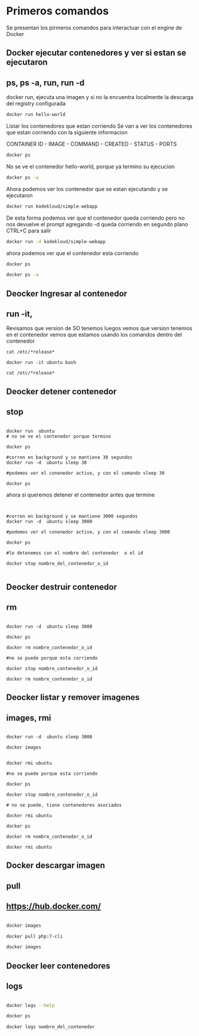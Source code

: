 # Primeros comandos

Se presentan los pirmeros comandos para interactuar con el engine de Docker

## Docker ejecutar contenedores y ver si estan se ejecutaron
## ps, ps -a, run, run -d

docker run, ejecuta una imagen y si no la encuentra localmente la descarga del registry configurada

```bash
docker run hello-world
```

Listar los contenedores que estan corriendo
Se van a ver los contenedores que estan corriendo con la siguiente informacion

CONTAINER ID - IMAGE - COMMAND - CREATED - STATUS - PORTS


```bash
docker ps
```

No se ve el contenedor hello-world, porque ya termino su ejecucion

```bash
docker ps -a
```
Ahora podemos ver los contenedor que se estan ejecutando y se ejecutaron


```bash
docker run kodekloud/simple-webapp
```
De esta forma podemos ver que el contenedor queda corriendo pero no nos devuelve el prompt
agregando -d queda corriendo en segundo plano
CTRL+C para salir

```bash
docker run -d kodekloud/simple-webapp
```
ahora podemos ver que el contenedor esta corriendo

```bash
docker ps

docker ps -a
```




## Deocker Ingresar al contenedor
## run -it, 

Revisamos que version de SO tenemos
luegos vemos que version tenemos en el contenedor
vemos que estamos usando los comandos dentro del contenedor

```
cat /etc/*release*

docker run -it ubuntu bash 

cat /etc/*release*

```

## Deocker detener contenedor
## stop


```

docker run  ubuntu
# no se ve el contenedor porque termino

docker ps

#corren en background y se mantiene 30 segundos
docker run -d  ubuntu sleep 30

#podemos ver el conenedor activo, y con el comando sleep 30

docker ps

```

ahora si queremos detener el contenedor antes que termine

```


#corren en background y se mantiene 3000 segundos
docker run -d  ubuntu sleep 3000

#podemos ver el conenedor activo, y con el comando sleep 3000

docker ps

#lo detenemos con el nombre del contenedor  o el id

docker stop nombre_del_contenedor_o_id


```

## Deocker destruir contenedor
## rm

```

docker run -d  ubuntu sleep 3000

docker ps

docker rm nombre_contenedor_o_id

#no se puede porque esta corriendo

docker stop nombre_contenedor_o_id

docker rm nombre_contenedor_o_id

```

## Deocker listar y remover imagenes
## images, rmi

```

docker run -d  ubuntu sleep 3000

docker images


docker rmi ubuntu

#no se puede porque esta corriendo

docker ps

docker stop nombre_contenedor_o_id

# no se puede, tiene contenedores asociados

docker rmi ubuntu

docker ps

docker rm nombre_contenedor_o_id

docker rmi ubuntu
```

## Docker descargar imagen
## pull 
## https://hub.docker.com/


```bash

docker images

docker pull php:7-cli

docker images

```

## Deocker leer contenedores
## logs

```bash

docker logs --help 

docker ps

docker logs nombre_del_contenedor

```


